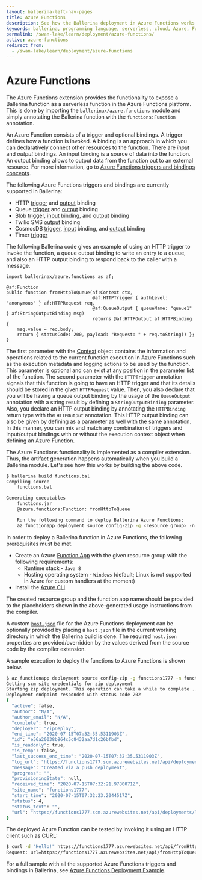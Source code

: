 ```yaml
---
layout: ballerina-left-nav-pages
title: Azure Functions
description: See how the Ballerina deployment in Azure Functions works
keywords: ballerina, programming language, serverless, cloud, Azure, Functions
permalink: /swan-lake/learn/deployment/azure-functions/
active: azure-functions
redirect_from:
  - /swan-lake/learn/deployment/azure-functions
---
```


# Azure Functions

The Azure Functions extension provides the functionality to expose a Ballerina function as a serverless function in the Azure Functions platform. This is done by importing the `ballerinax/azure.functions` module and simply annotating the Ballerina function with the `functions:Function` annotation. 

An Azure Function consists of a trigger and optional bindings. A trigger defines how a function is invoked. A binding is an approach in which you can declaratively connect other resources to the function. There are *input* and *output* bindings. An input binding is a source of data into the function. An output binding allows to output data from the function out to an external resource. For more information, go to [Azure Functions triggers and bindings concepts](https://docs.microsoft.com/en-us/azure/azure-functions/functions-triggers-bindings).

The following Azure Functions triggers and bindings are currently supported in Ballerina:
- HTTP [trigger](/swan-lake/learn/api-docs/ballerina/azure.functions/annotations.html#HTTPTrigger) and [output](/swan-lake/learn/api-docs/ballerina/azure.functions/annotations.html#HTTPOutput) binding
- Queue [trigger](/swan-lake/learn/api-docs/ballerina/azure.functions/annotations.html#QueueTrigger) and [output](/swan-lake/learn/api-docs/ballerina/azure.functions/annotations.html#QueueOutput) binding
- Blob [trigger](/swan-lake/learn/api-docs/ballerina/azure.functions/annotations.html#BlobTrigger), [input](/swan-lake/learn/api-docs/ballerina/azure.functions/annotations.html#BlobInput) binding, and [output](/swan-lake/learn/api-docs/ballerina/azure.functions/annotations.html#BlobOutput) binding
- Twilio SMS [output](/swan-lake/learn/api-docs/ballerina/azure.functions/annotations.html#TwilioSmsOutput) binding
- CosmosDB [trigger](/swan-lake/learn/api-docs/ballerina/azure.functions/annotations.html#CosmosDBTrigger), [input](/swan-lake/learn/api-docs/ballerina/azure.functions/annotations.html#CosmosDBInput) binding, and [output](/swan-lake/learn/api-docs/ballerina/azure.functions/annotations.html#CosmosDBOutput) binding
- Timer [trigger](/swan-lake/learn/api-docs/ballerina/azure.functions/annotations.html#TimerTrigger)

The following Ballerina code gives an example of using an HTTP trigger to invoke the function, a queue output binding to write an entry to a queue, and also an HTTP output binding to respond back to the caller with a message. 

```ballerina
import ballerinax/azure.functions as af;

@af:Function
public function fromHttpToQueue(af:Context ctx, 
                                @af:HTTPTrigger { authLevel: "anonymous" } af:HTTPRequest req, 
                                @af:QueueOutput { queueName: "queue1" } af:StringOutputBinding msg) 
                                returns @af:HTTPOutput af:HTTPBinding {
    msg.value = req.body;
    return { statusCode: 200, payload: "Request: " + req.toString() };
}
```

The first parameter with the [Context](/swan-lake/learn/api-docs/ballerina/azure.functions/objects/Context.html) object contains the information and operations related to the current function execution in Azure Functions such as the execution metadata and logging actions to be used by the function. This parameter is optional and can exist at any position in the parameter list of the function. The second parameter with the `HTTPTrigger` annotation signals that this function is going to have an HTTP trigger and that its details should be stored in the given `HTTPRequest` value. Then, you also declare that you will be having a queue output binding by the usage of the `QueueOutput` annotation with a string result by defining a `StringOutputBinding` parameter. Also, you declare an HTTP output binding by annotating the `HTTPBinding` return type  with the `HTTPOutput` annotation. This HTTP output binding can also be given by defining as a parameter as well with the same annotation. In this manner, you can mix and match any combination of triggers and  input/output bindings with or without the execution context object when defining an Azure Function. 

The Azure Functions functionality is implemented as a compiler extension. Thus, the artifact generation happens automatically when you build a Ballerina module. Let's see how this works by building the above code. 

```bash
$ ballerina build functions.bal 
Compiling source
	functions.bal

Generating executables
	functions.jar
	@azure.functions:Function: fromHttpToQueue

	Run the following command to deploy Ballerina Azure Functions:
	az functionapp deployment source config-zip -g <resource_group> -n <function_app_name> --src azure-functions.zip
```

In order to deploy a Ballerina function in Azure Functions, the following prerequisites must be met.

* Create an Azure [Function App](https://docs.microsoft.com/en-us/azure/azure-functions/functions-create-function-app-portal) with the given resource group with the following requirements:
   - Runtime stack - `Java 8`
   - Hosting operating system - `Windows` (default; Linux is not supported in Azure for custom handlers at the moment)
* Install the [Azure CLI](https://docs.microsoft.com/en-us/cli/azure/install-azure-cli?view=azure-cli-latest)

The created resource group and the function app name should be provided to the placeholders shown in the above-generated usage instructions from the compiler. 

A custom [`host.json`](https://docs.microsoft.com/en-us/azure/azure-functions/functions-host-json) file for the Azure Functions deployment can be optionally provided by placing a `host.json` file in the current working directory in which the Ballerina build is done. The required `host.json` properties are provided/overridden by the values derived from the source code by the compiler extension. 

A sample execution to deploy the functions to Azure Functions is shown below. 

```bash
$ az functionapp deployment source config-zip -g functions1777 -n functions1777 --src azure-functions.zip 
Getting scm site credentials for zip deployment
Starting zip deployment. This operation can take a while to complete ...
Deployment endpoint responded with status code 202
{
  "active": false,
  "author": "N/A",
  "author_email": "N/A",
  "complete": true,
  "deployer": "ZipDeploy",
  "end_time": "2020-07-15T07:32:35.5311903Z",
  "id": "e56a20038b864c5c8432aa7d1c26bfbd",
  "is_readonly": true,
  "is_temp": false,
  "last_success_end_time": "2020-07-15T07:32:35.5311903Z",
  "log_url": "https://functions1777.scm.azurewebsites.net/api/deployments/latest/log",
  "message": "Created via a push deployment",
  "progress": "",
  "provisioningState": null,
  "received_time": "2020-07-15T07:32:21.9780071Z",
  "site_name": "functions1777",
  "start_time": "2020-07-15T07:32:23.2044517Z",
  "status": 4,
  "status_text": "",
  "url": "https://functions1777.scm.azurewebsites.net/api/deployments/latest"
}
```

The deployed Azure Function can be tested by invoking it using an HTTP client such as CURL:

```bash
$ curl -d "Hello!" https://functions1777.azurewebsites.net/api/fromHttpToQueue 
Request: url=https://functions1777.azurewebsites.net/api/fromHttpToQueue method=POST query= headers=Accept=*/* Connection=Keep-Alive Content-Length=6 Content-Type=application/x-www-form-urlencoded Host=functions1777.azurewebsites.net Max-Forwards=9 User-Agent=curl/7.64.0 X-WAWS-Unencoded-URL=/api/fromHttpToQueue CLIENT-IP=10.0.128.31:47794 X-ARR-LOG-ID=c905b483-af19-4cf2-9ce0-0741e5998a98 X-SITE-DEPLOYMENT-ID=functions1777 WAS-DEFAULT-HOSTNAME=functions1777.azurewebsites.net X-Original-URL=/api/fromHttpToQueue X-Forwarded-For=45.30.94.9:47450 X-ARR-SSL=2048|256|C=US, S=Washington, L=Redmond, O=Microsoft Corporation, OU=Microsoft IT, CN=Microsoft IT TLS CA 5|CN=*.azurewebsites.net X-Forwarded-Proto=https X-AppService-Proto=https X-Forwarded-TlsVersion=1.2 DISGUISED-HOST=functions1777.azurewebsites.net params= identities=[{"AuthenticationType":null,"IsAuthenticated":false,"Actor":null,"BootstrapContext":null,"Claims":[],"Label":null,"Name":null,"NameClaimType":"http://schemas.xmlsoap.org/ws/2005/05/identity/claims/name","RoleClaimType":"http://schemas.microsoft.com/ws/2008/06/identity/claims/role"}] body=Hello!
```

For a full sample with all the supported Azure Functions triggers and bindings in Ballerina, see [Azure Functions Deployment Example](/swan-lake/learn/by-example/azure-functions-deployment.html).
